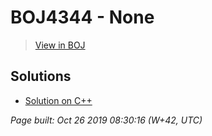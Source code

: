 # BOJ4344 - None

> [View in BOJ](https://www.acmicpc.net/problem/4344)

## Solutions
- [Solution on C++](4344%20평균은%20넘겠지.cpp)


_Page built: Oct 26 2019 08:30:16 (W+42, UTC)_
